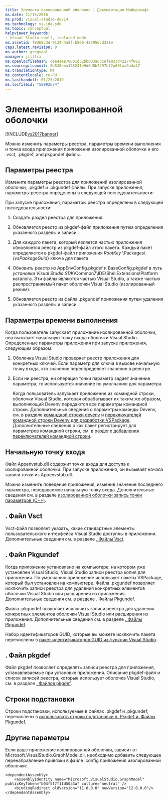 ```yaml
---
title: Элементы изолированной оболочки | Документация Майкрософт
ms.date: 11/15/2016
ms.prod: visual-studio-dev14
ms.technology: vs-ide-sdk
ms.topic: conceptual
helpviewer_keywords:
- Visual Studio shell, isolated mode
ms.assetid: f8d68c3d-9134-4a8f-b566-485956cd321e
caps.latest.revision: 8
ms.author: gregvanl
manager: jillfra
ms.openlocfilehash: cea41ee70001d32bb003a6ccefe033d42274f682
ms.sourcegitcommit: 8b538eea125241e9d6d8b7297b72a66faa9a4a47
ms.translationtype: MT
ms.contentlocale: ru-RU
ms.lasthandoff: 01/23/2019
ms.locfileid: "58992674"
---
```

# <a name="elements-of-the-isolated-shell"></a>Элементы изолированной оболочки
[!INCLUDE[vs2017banner](../includes/vs2017banner.md)]

Можно изменить параметры реестра, параметры времени выполнения и точка входа приложения приложения изолированной оболочки и его .vsct, .pkgdef, and.pkgundef файлы.  
  
## <a name="registry-settings"></a>Параметры реестра  
 Измените параметры реестра для приложений изолированной оболочки, .pkgdef и .pkgundef файлы. При запуске приложения, параметры реестра определены в следующей последовательности:  
  
 При запуске приложения, параметры реестра определены в следующей последовательности:  
  
1.  Создать раздел реестра для приложения.  
  
2.  Обновляется реестр из pkgdef-файл приложения путем определения указанного разделы и записи.  
  
3.  Для каждого пакета, который является частью приложения обновляется реестр из pkgdef-файл этого пакета. Каждый пакет определяется в pkgdef-файл приложения $RootKey$ \Packages\\{*vsPackageGuid*} ключа для пакета.  
  
4.  Обновить реестр из AppEnvConfig.pkgdef и BaseConfig.pkgdef в *путь установки Visual Studio SDK*\Common7\IDE\ShellExtensions\Platform каталога. Эти файлы являются частью Visual Studio, а также частью распространяемый пакет оболочки Visual Studio (изолированный режим).  
  
5.  Обновляется реестр из файла .pkgundef приложения путем удаления указанного разделы и записи.  
  
## <a name="run-time-settings"></a>Параметры времени выполнения  
 Когда пользователь запускает приложение изолированной оболочки, она вызывает начальную точку входа оболочки Visual Studio. Определенные параметры приложения при запуске приложения, следующим образом:  
  
1. Оболочка Visual Studio проверяет реестр приложения для конкретных ключей. Если параметр для ключа в вызове начальную точку входа, это значение переопределяет значение в реестре.  
  
2. Если ни реестра, ни операция точки параметр задает значение параметра, то используется значение по умолчанию для параметра.  
  
   Когда пользователь запускает приложение из командной строки, оболочки Visual Studio, которая обрабатывает их таким же образом, выполняющий Devenv передаются все параметры командной строки. Дополнительные сведения о параметры команды Devenv, см. в разделе [командной строки devenv](../ide/reference/devenv-command-line-switches.md) и [переключателей командной строки Devenv для разработки VSPackage](../extensibility/devenv-command-line-switches-for-vspackage-development.md). Дополнительные сведения о как пакет регистрирует для параметров командной строки, см. в разделе [добавления переключателей командной строки](../extensibility/adding-command-line-switches.md).  
  
## <a name="the-start-entry-point"></a>Начальную точку входа  
 Файл Appenvstub.dll содержит точки входа для доступа к изолированной оболочки. При запуске приложения, он вызывает начала записи точки из Appenvstub.dll.  
  
 Можно изменить поведение приложения, изменив значение последнего параметра, передаваемое начальную точку входа. Дополнительные сведения см. в разделе [изолированной оболочки запись точки параметров (C++)](../extensibility/isolated-shell-entry-point-parameters-cpp.md).  
  
## <a name="the-vsct-file"></a>. Файл Vsct  
 Vsct-файл позволяет указать, какие стандартные элементы пользовательского интерфейса Visual Studio доступны в приложении. Дополнительные сведения см. в разделе [. Файлы Vsct](../extensibility/modifying-the-isolated-shell-by-using-the-dot-vsct-file.md).  
  
## <a name="the-pkgundef-file"></a>. Файл Pkgundef  
 Когда приложение установлено на компьютере, на котором уже установлен Visual Studio, Visual Studio записи реестра копия для приложения. По умолчанию приложение использует пакеты VSPackage, который был установлен на компьютере. Файла .pkgundef позволяет исключить записи реестра для удаления конкретных элементов оболочки Visual Studio или расширения из приложения. Дополнительные сведения см. в разделе [. Файлы Pkgundef](../extensibility/modifying-the-isolated-shell-by-using-the-dot-pkgundef-file.md).  
  
 Файла .pkgundef позволяет исключить записи реестра для удаления конкретных элементов оболочки Visual Studio или расширения из приложения. Дополнительные сведения см. в разделе [. Файлы Pkgundef](../extensibility/modifying-the-isolated-shell-by-using-the-dot-pkgundef-file.md).  
  
 Набор идентификаторов GUID, которые вы можете исключить пакета перечислены в [пакет идентификаторов GUID из функции Visual Studio](../extensibility/package-guids-of-visual-studio-features.md).  
  
## <a name="the-pkgdef-file"></a>. Файл pkgdef  
 Файл pkgdef позволяет определять записи реестра для приложения, устанавливаемые при установке приложения. Описание pkgdef-файл и список записей реестра, которые использует оболочка Visual Studio, см. в разделе [. Файлов pkgdef](../extensibility/modifying-the-isolated-shell-by-using-the-dot-pkgdef-file.md).  
  
## <a name="substitution-strings"></a>Строки подстановки  
 Строки подстановки, используемые в файлах .pkgdef и .pkgundef, перечислены в [использовать строки подстановки в. Pkgdef и. Файлы Pkgundef](../extensibility/substitution-strings-used-in-dot-pkgdef-and-dot-pkgundef-files.md).  
  
## <a name="other-settings"></a>Другие параметры  
 Если ваше приложение изолированной оболочки, зависит от Microsoft.VisualStudio.GraphModel.dll, необходимо добавить следующее перенаправление привязки в файле .config приложения изолированной оболочки:  
  
```  
<dependentAssembly>  
    <assemblyIdentity name="Microsoft.VisualStudio.GraphModel" publicKeyToken="b03f5f7f11d50a3a" culture="neutral" />  
    <bindingRedirect oldVersion="11.0.0.0" newVersion="12.0.0.0"/>  
</dependentAssembly>  
  
```
